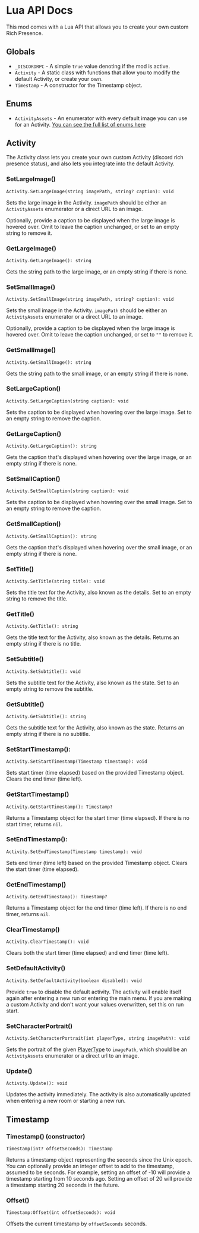 # Lua API Docs
This mod comes with a Lua API that allows you to create your own custom Rich Presence.

## Globals

- `_DISCORDRPC` - A simple `true` value denoting if the mod is active.
- `Activity` - A static class with functions that allow you to modify the default Activity, or create your own.
- `Timestamp` - A constructor for the Timestamp object.

## Enums

- `ActivityAssets` - An enumerator with every default image you can use for an Activity. [You can see the full list of enums here](https://github.com/catinsurance/Repentogon-Discord-Rich-Presence/blob/main/src/scripts/Enums.lua)

## Activity

The Activity class lets you create your own custom Activity (discord rich presence status), and also lets you integrate into the default Activity.

### SetLargeImage()
`Activity.SetLargeImage(string imagePath, string? caption): void`

Sets the large image in the Activity. `imagePath` should be either an `ActivityAssets` enumerator or a direct URL to an image.

Optionally, provide a caption to be displayed when the large image is hovered over. Omit to leave the caption unchanged, or set to an empty string to remove it.

### GetLargeImage()
`Activity.GetLargeImage(): string`

Gets the string path to the large image, or an empty string if there is none.

### SetSmallImage()
`Activity.SetSmallImage(string imagePath, string? caption): void`

Sets the small image in the Activity. `imagePath` should be either an `ActivityAssets` enumerator or a direct URL to an image.

Optionally, provide a caption to be displayed when the large image is hovered over. Omit to leave the caption unchanged, or set to `""` to remove it.

### GetSmallImage()
`Activity.GetSmallImage(): string`

Gets the string path to the small image, or an empty string if there is none.

### SetLargeCaption()
`Activity.SetLargeCaption(string caption): void`

Sets the caption to be displayed when hovering over the large image. Set to an empty string to remove the caption.

### GetLargeCaption()
`Activity.GetLargeCaption(): string`

Gets the caption that's displayed when hovering over the large image, or an empty string if there is none.

### SetSmallCaption()
`Activity.SetSmallCaption(string caption): void`

Sets the caption to be displayed when hovering over the small image. Set to an empty string to remove the caption.

### GetSmallCaption()
`Activity.GetSmallCaption(): string`

Gets the caption that's displayed when hovering over the small image, or an empty string if there is none.

### SetTitle()
`Activity.SetTitle(string title): void`

Sets the title text for the Activity, also known as the details. Set to an empty string to remove the title.

### GetTitle()
`Activity.GetTitle(): string`

Gets the title text for the Activity, also known as the details. Returns an empty string if there is no title.

### SetSubtitle()
`Activity.SetSubtitle(): void`

Sets the subtitle text for the Activity, also known as the state. Set to an empty string to remove the subtitle.

### GetSubtitle()
`Activity.GetSubtitle(): string`

Gets the subtitle text for the Activity, also known as the state. Returns an empty string if there is no subtitle.

### SetStartTimestamp():
`Activity.SetStartTimestamp(Timestamp timestamp): void`

Sets start timer (time elapsed) based on the provided Timestamp object. Clears the end timer (time left).

### GetStartTimestamp()
`Activity.GetStartTimestamp(): Timestamp?`

Returns a Timestamp object for the start timer (time elapsed). If there is no start timer, returns `nil`.

### SetEndTimestamp():
`Activity.SetEndTimestamp(Timestamp timestamp): void`

Sets end timer (time left) based on the provided Timestamp object. Clears the start timer (time elapsed).

### GetEndTimestamp()
`Activity.GetEndTimestamp(): Timestamp?`

Returns a Timestamp object for the end timer (time left). If there is no end timer, returns `nil`.

### ClearTimestamp()
`Activity.ClearTimestamp(): void`

Clears both the start timer (time elapsed) and end timer (time left).

### SetDefaultActivity()
`Activity.SetDefaultActivity(boolean disabled): void`

Provide `true` to disable the default activity. The activity will enable itself again after entering a new run or entering the main menu. If you are making a custom Activity and don't want your values overwritten, set this on run start.

### SetCharacterPortrait()
`Activity.SetCharacterPortrait(int playerType, string imagePath): void`

Sets the portrait of the given [PlayerType](https://wofsauge.github.io/IsaacDocs/rep/enums/PlayerType.html) to `imagePath`, which should be an `ActivityAssets` enumerator or a direct url to an image.

### Update()
`Activity.Update(): void`

Updates the activity immediately. The activity is also automatically updated when entering a new room or starting a new run.

## Timestamp

### Timestamp() (constructor)
`Timestamp(int? offsetSeconds): Timestamp`

Returns a timestamp object representing the seconds since the Unix epoch. You can optionally provide an integer offset to add to the timestamp, assumed to be seconds. For example, setting an offset of -10 will provide a timestamp starting from 10 seconds ago. Setting an offset of 20 will provide a timestamp starting 20 seconds in the future.

### Offset()
`Timestamp:Offset(int offsetSeconds): void`

Offsets the current timestamp by `offsetSeconds` seconds.